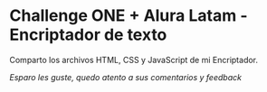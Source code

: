 <h1>Challenge ONE + Alura Latam - Encriptador de texto</h1>

<p>Comparto los archivos HTML, CSS y JavaScript de mi Encriptador.</p>

<p><em>Esparo les guste, quedo atento a sus comentarios y feedback</em></p>
